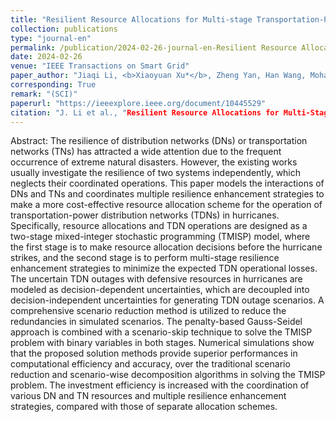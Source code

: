 ```yaml
---
title: "Resilient Resource Allocations for Multi-stage Transportation-Power Distribution System Operations in Hurricanes"
collection: publications
type: "journal-en"
permalink: /publication/2024-02-26-journal-en-Resilient Resource Allocations for Multi-stage Transportation-Power Distribution System Operations in Hurricanes
date: 2024-02-26
venue: "IEEE Transactions on Smart Grid"
paper_author: "Jiaqi Li, <b>Xiaoyuan Xu*</b>, Zheng Yan, Han Wang, Mohammad Shahidehpour, Bangpeng Xie, Xiao Luo"
corresponding: True
remark: "(SCI)"
paperurl: "https://ieeexplore.ieee.org/document/10445529"
citation: "J. Li et al., "Resilient Resource Allocations for Multi-Stage Transportation-Power Distribution System Operations in Hurricanes," <i>IEEE Transactions on Smart Grid</i>, vol. 15, no. 4, pp. 3994-4009, July 2024.'
---
```


Abstract:
The resilience of distribution networks (DNs) or transportation networks (TNs) has attracted a wide attention due to the frequent occurrence of extreme natural disasters. However, the existing works usually investigate the resilience of two systems independently, which neglects their coordinated operations. This paper models the interactions of DNs and TNs and coordinates multiple resilience enhancement strategies to make a more cost-effective resource allocation scheme for the operation of transportation-power distribution networks (TDNs) in hurricanes. Specifically, resource allocations and TDN operations are designed as a two-stage mixed-integer stochastic programming (TMISP) model, where the first stage is to make resource allocation decisions before the hurricane strikes, and the second stage is to perform multi-stage resilience enhancement strategies to minimize the expected TDN operational losses. The uncertain TDN outages with defensive resources in hurricanes are modeled as decision-dependent uncertainties, which are decoupled into decision-independent uncertainties for generating TDN outage scenarios. A comprehensive scenario reduction method is utilized to reduce the redundancies in simulated scenarios. The penalty-based Gauss-Seidel approach is combined with a scenario-skip technique to solve the TMISP problem with binary variables in both stages. Numerical simulations show that the proposed solution methods provide superior performances in computational efficiency and accuracy, over the traditional scenario reduction and scenario-wise decomposition algorithms in solving the TMISP problem. The investment efficiency is increased with the coordination of various DN and TN resources and multiple resilience enhancement strategies, compared with those of separate allocation schemes.
